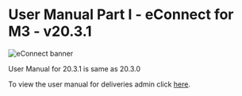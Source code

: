 #  User Manual Part I - eConnect for M3 - v20.3.1

![eConnect banner](../../../../images/banner-econnect-m3.jpg)

User Manual for 20.3.1 is same as 20.3.0

To view the user manual for deliveries admin click [here](..20.3.0/usermanual-econnect-m3-part-1.md).
